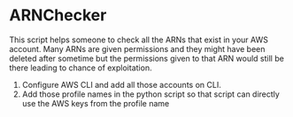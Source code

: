 # ARNChecker
This script helps someone to check all the ARNs that exist in your AWS account. Many ARNs are given permissions and they might have been deleted after sometime but the permissions given to that ARN would still be there leading to chance of exploitation.

1. Configure AWS CLI and add all those accounts on CLI.
2. Add those profile names in the python script so that script can directly use the AWS keys from the profile name
